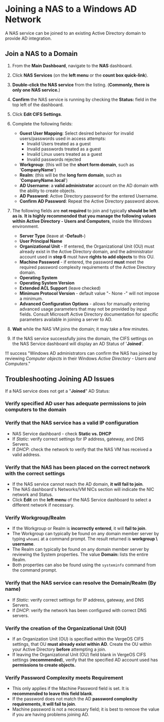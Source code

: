 # Joining a NAS to a Windows AD Network

A NAS service can be joined to an existing Active Directory domain to provide AD integration.

## Join a NAS to a Domain

1. From the **Main Dashboard**, navigate to the **NAS** dashboard.
2. Click **NAS Services** (on the **left menu** or the **count box quick-link**).
3. **Double-click the NAS service** from the listing. (**Commonly, there is only one NAS service.**)
4. **Confirm** the NAS service is running by checking the **Status:** field in the top left of the dashboard.
5. Click **Edit CIFS Settings**.
6. Complete the following fields:

    - **Guest User Mapping**: Select desired behavior for invalid users/passwords used in access attempts:
        - Invalid Users treated as a guest
        - Invalid passwords treated as a guest
        - Invalid Linux users treated as a guest
        - Invalid passwords rejected
    - **Workgroup**: (this will be the **short form domain**, such as '**CompanyName**')
    - **Realm**: (this will be the **long form domain**, such as '**CompanyName.local**')
    - **AD Username**: a **valid administrator** account on the AD domain with the ability to create objects.
    - **AD Password**: Active Directory password for the entered Username.  
    - **Confirm AD Password**: Repeat the Active Directory password above.

7. The following fields are **not required** to join and typically **should be left as is**. **It is highly recommended that you manage the following values within Active Directory - Users and Computers**, inside the Windows environment.

    - **Server Type** (leave at **-Default-**)
    - **User Principal Name**
    - **Organizational Unit** - If entered, the Organizational Unit (OU) must already exist in the Active Directory domain, and the administrator account used in **step 6** must have **rights to add objects** to this OU.
    - **Machine Password** - if entered, the password **must** meet the required password complexity requirements of the Active Directory domain.
    - **Operating System**
    - **Operating System Version**
    - **Extended ACL Support** (leave checked)
    - **Minimum Protocol Version** - default value "- None -" will not impose a minimum.
    - **Advanced Configuration Options** - allows for manually entering advanced usage parameters that may not be provided by input fields.  Consult Microsoft Active Directory documentation for specific parameters available in joining a server to AD.

8. **Wait** while the NAS VM joins the domain; it may take a few minutes.
9. If the NAS service successfully joins the domain, the CIFS settings on the NAS Service dashboard will display an AD Status of '**Joined**'.

!!! success "Windows AD administrators can confirm the NAS has joined by reviewing *Computer objects* in their Windows *Active Directory - Users and Computers*."

## Troubleshooting Joining AD Issues

If a NAS service does not get a "**Joined**" AD Status:

### Verify specified AD user has adequate permissions to join computers to the domain

### Verify that the NAS service has a valid IP configuration

- NAS Service dashboard - check **Static vs. DHCP**
- If *Static*: verify correct settings for IP address, gateway, and DNS Servers.
- If *DHCP*: check the network to verify that the NAS VM has received a valid address.

### Verify that the NAS has been placed on the correct network with the correct settings

- If the NAS service cannot reach the AD domain, **it will fail to join**.
- The NAS dashboard's Networks/VM NICs section will indicate the NIC network and Status.
- Click **Edit** on the **left menu** of the NAS Service dashboard to select a different network if necessary.

### Verify Workgroup/Realm

- If the Workgroup or Realm is **incorrectly entered**, it will **fail to join**.
- The Workgroup can typically be found on any domain member server by typing `whoami` at a command prompt. The result returned is **workgroup \ username**.
- The Realm can typically be found on any domain member server by reviewing the System properties. The value **Domain:** lists the entire Realm.
- Both properties can also be found using the `systeminfo` command from the command prompt.

### Verify that the NAS service can resolve the Domain/Realm (By name)

- If *Static*: verify correct settings for IP address, gateway, and DNS Servers.
- If *DHCP*: verify the network has been configured with correct DNS servers.

### Verify the creation of the Organizational Unit (OU)

- If an Organization Unit (OU) is specified within the VergeOS CIFS settings, that OU **must already exist within AD**. Create the OU within your Active Directory **before** attempting a join.
- If leaving the Organizational Unit (OU) field blank in VergeOS CIFS settings (**recommended**), verify that the specified AD account used has **permissions to create objects.**

### Verify Password Complexity meets Requirement

- This only applies if the Machine Password field is set. It is **recommended to leave this field blank**.
- If the password does not match the AD **password complexity requirements, it will fail to join**.
- Machine password is not a necessary field; it is best to remove the value if you are having problems joining AD.
